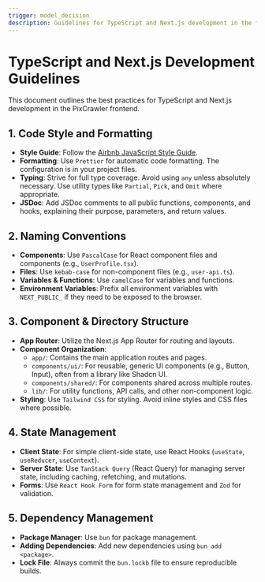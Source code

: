 ```yaml
---
trigger: model_decision
description: Guidelines for TypeScript and Next.js development in the frontend application, focusing on code style, component structure, and state management.
---
```


# TypeScript and Next.js Development Guidelines

This document outlines the best practices for TypeScript and Next.js development in the PixCrawler frontend.

## 1. Code Style and Formatting

- **Style Guide**: Follow the [Airbnb JavaScript Style Guide](https://github.com/airbnb/javascript).
- **Formatting**: Use `Prettier` for automatic code formatting. The configuration is in your project files.
- **Typing**: Strive for full type coverage. Avoid using `any` unless absolutely necessary. Use utility types like `Partial`, `Pick`, and `Omit` where appropriate.
- **JSDoc**: Add JSDoc comments to all public functions, components, and hooks, explaining their purpose, parameters, and return values.

## 2. Naming Conventions

- **Components**: Use `PascalCase` for React component files and components (e.g., `UserProfile.tsx`).
- **Files**: Use `kebab-case` for non-component files (e.g., `user-api.ts`).
- **Variables & Functions**: Use `camelCase` for variables and functions.
- **Environment Variables**: Prefix all environment variables with `NEXT_PUBLIC_` if they need to be exposed to the browser.

## 3. Component & Directory Structure

- **App Router**: Utilize the Next.js App Router for routing and layouts.
- **Component Organization**:
    - `app/`: Contains the main application routes and pages.
    - `components/ui/`: For reusable, generic UI components (e.g., Button, Input), often from a library like Shadcn UI.
    - `components/shared/`: For components shared across multiple routes.
    - `lib/`: For utility functions, API calls, and other non-component logic.
- **Styling**: Use `Tailwind CSS` for styling. Avoid inline styles and CSS files where possible.

## 4. State Management

- **Client State**: For simple client-side state, use React Hooks (`useState`, `useReducer`, `useContext`).
- **Server State**: Use `TanStack Query` (React Query) for managing server state, including caching, refetching, and mutations.
- **Forms**: Use `React Hook Form` for form state management and `Zod` for validation.

## 5. Dependency Management

- **Package Manager**: Use `bun` for package management.
- **Adding Dependencies**: Add new dependencies using `bun add <package>`.
- **Lock File**: Always commit the `bun.lockb` file to ensure reproducible builds.
